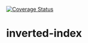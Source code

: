 [![Coverage Status](https://coveralls.io/repos/github/andela-emurphy/inverted_index/badge.svg?branch=develop)](https://coveralls.io/github/andela-emurphy/inverted_index?branch=develop)

# inverted-index
